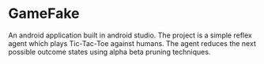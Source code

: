 # GameFake
An android application built in android studio. The project is a simple reflex agent which plays Tic-Tac-Toe against humans. The agent reduces the next possible outcome states using alpha beta pruning techniques.
